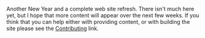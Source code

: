 <!--
.. title: 2014-01-01 Happy New Year
.. slug: 2014-01-01-happy-new-year
.. date: 2014-01-01 13:49:30 UTC
.. tags: news
.. category:
.. link:
.. description:
.. type: text
-->
Another New Year and a complete web site refresh. There isn't much here yet, but I hope that more content will appear over the next few weeks. If you think that you can help either with providing content, or with building the site please see the [Contributing]({filename}/pages/contributing.md) link.
